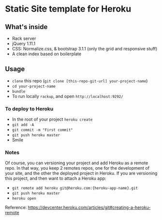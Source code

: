 # Static Site template for Heroku
## What's inside
* Rack server
* jQuery 1.11.1
* CSS: Normalize.css, & bootstrap 3.1.1 (only the grid and
  responsive stuff)
* A clean index based on boilerplate
## Usage
* `clone` this repo (`git clone [this-repo-git-url] your-project-name`)
* `cd your-project-name` 
* `bundle`
* To run locally `rackup`, and open `http://localhost:9292/`

### To deploy to Heroku
* In the root of your project `heroku create`
* `git add -A`
* `git commit -m "First commit"`
* `git push heroku master`
* Smile

### Notes
Of course, you can versioning your project and add Heroku as a remote
repo. In that way, you keep 2 remotes repos, one for the development of
your site, and the other the deployed project in Heroku.
If you are versioning this project, and then want to attach a Heroku
app:

* `git remote add heroku git@heroku.com:{heroku-app-name}.git`
* `git push heroku master`
* `heroku open`

Reference: https://devcenter.heroku.com/articles/git#creating-a-heroku-remote
